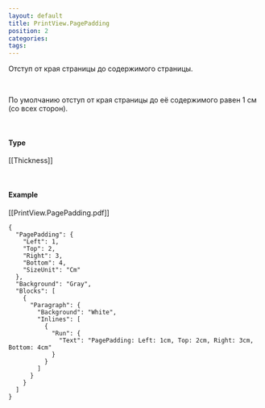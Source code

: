 ```yaml
---
layout: default
title: PrintView.PagePadding
position: 2
categories: 
tags: 
---
```


Отступ от края страницы до содержимого страницы.

    

По умолчанию отступ от края страницы до её содержимого равен 1 см (со всех сторон).

   

#### Type

[[Thickness]]

   

#### Example

[[PrintView.PagePadding.pdf]]  


```
{
  "PagePadding": {
    "Left": 1,
    "Top": 2,
    "Right": 3,
    "Bottom": 4,
    "SizeUnit": "Cm"
  },
  "Background": "Gray",
  "Blocks": [
    {
      "Paragraph": {
        "Background": "White",
        "Inlines": [
          {
            "Run": {
              "Text": "PagePadding: Left: 1cm, Top: 2cm, Right: 3cm, Bottom: 4cm"
            }
          }
        ]
      }
    }
  ]
}
```

  


 

